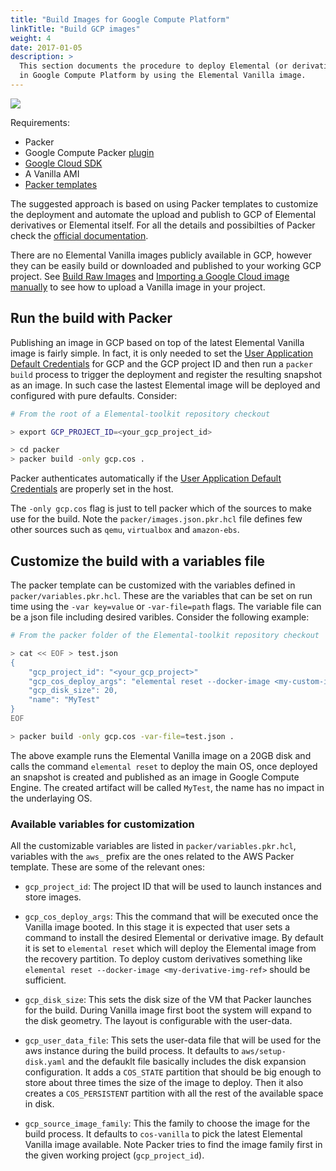 ```yaml
---
title: "Build Images for Google Compute Platform"
linkTitle: "Build GCP images"
weight: 4
date: 2017-01-05
description: >
  This section documents the procedure to deploy Elemental (or derivatives) images
  in Google Compute Platform by using the Elemental Vanilla image.
---
```


![](https://docs.google.com/drawings/d/e/2PACX-1vSqJWcFThP7K2HS551LCqs73l4ZncXElLjlbCvxY96Ga2Jbjnq79j-DEjaccUZvYEQyphWiDQc9flxk/pub?w=1223&h=691)

Requirements:

* Packer
* Google Compute Packer [plugin](https://www.packer.io/docs/builders/googlecompute)
* [Google Cloud SDK](https://cloud.google.com/sdk/docs/install)
* A Vanilla AMI
* [Packer templates](https://github.com/rancher/elemental-toolkit/tree/master/packer)

The suggested approach is based on using Packer templates to customize the
deployment and automate the upload and publish to GCP of Elemental derivatives or Elemental itself. For all the details
and possibilties of Packer check the [official documentation](https://www.packer.io/guides/hcl).

There are no Elemental Vanilla images publicly available in GCP, however they can be easily
build or downloaded and published to your working GCP project. See [Build Raw Images](../../../development/build_raw_images/) and
[Importing a Google Cloud image manually](../../../getting-started/booting/#importing-a-google-cloud-image-manually) to see how to upload a Vanilla image in your project.

## Run the build with Packer

Publishing an image in GCP based on top of the latest Elemental Vanilla image is
fairly simple. In fact, it is only needed to set the [User Application Default Credentials](https://www.packer.io/docs/builders/googlecompute#running-locally-on-your-workstation)
for GCP and the GCP project ID and then run a `packer build` process to
trigger the deployment and register the resulting snapshot as an image.
In such case the lastest Elemental image will be deployed and configured with
pure defaults. Consider:

```bash
# From the root of a Elemental-toolkit repository checkout

> export GCP_PROJECT_ID=<your_gcp_project_id>

> cd packer
> packer build -only gcp.cos .
```

Packer authenticates automatically if the
[User Application Default Credentials](https://www.packer.io/docs/builders/googlecompute#running-locally-on-your-workstation)
are properly set in the host.

The `-only gcp.cos` flag is just to tell packer which of the sources
to make use for the build. Note the `packer/images.json.pkr.hcl` file defines
few other sources such as `qemu`, `virtualbox` and `amazon-ebs`.

## Customize the build with a variables file

The packer template can be customized with the variables defined in
`packer/variables.pkr.hcl`. These are the variables that can be set on run
time using the `-var key=value` or `-var-file=path` flags. The variable file
can be a json file including desired varibles. Consider the following example:

```bash
# From the packer folder of the Elemental-toolkit repository checkout

> cat << EOF > test.json
{
    "gcp_project_id": "<your_gcp_project>"
    "gcp_cos_deploy_args": "elemental reset --docker-image <my-custom-image>",
    "gcp_disk_size": 20,
    "name": "MyTest"
}
EOF

> packer build -only gcp.cos -var-file=test.json .
```

The above example runs the Elemental Vanilla image on a 20GB disk and calls the
command `elemental reset` to deploy the main OS, once deployed an snapshot is
created and published as an image in Google Compute Engine. The created
artifact will be called `MyTest`, the name has no impact in the underlaying
OS.

### Available variables for customization

All the customizable variables are listed in `packer/variables.pkr.hcl`, 
variables with the  `aws_` prefix are the ones related to the AWS Packer
template. These are some of the relevant ones:

* `gcp_project_id`: The project ID that will be used to launch instances and
  store images.

* `gcp_cos_deploy_args`: This the command that will be executed once the
  Vanilla image booted. In this stage it is expected that user sets a command
  to install the desired Elemental or derivative image. By default it is set to
  `elemental reset` which will deploy the Elemental image from the recovery partition.
  To deploy custom derivatives something like
  `elemental reset --docker-image <my-derivative-img-ref>` should be sufficient.

* `gcp_disk_size`: This sets the disk size of the VM that Packer
  launches for the build. During Vanilla image first boot the system will
  expand to the disk geometry. The layout is configurable with the user-data.

* `gcp_user_data_file`: This sets the user-data file that will be used for the
  aws instance during the build process. It defaults to `aws/setup-disk.yaml` and
  the defauklt file basically includes the disk expansion configuration. It
  adds a `COS_STATE` partition that should be big enough to store about three times
  the size of the image to deploy. Then it also creates a `COS_PERSISTENT`
  partition with all the rest of the available space in disk.

* `gcp_source_image_family`: This the family to choose the image for the
  build process. It defaults to `cos-vanilla` to pick the latest Elemental
  Vanilla image available. Note Packer tries to find the image family first
  in the given working project (`gcp_project_id`).
